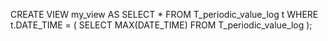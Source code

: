 CREATE VIEW my_view AS
SELECT *
FROM T_periodic_value_log t
WHERE t.DATE_TIME = (
    SELECT MAX(DATE_TIME) FROM T_periodic_value_log
);